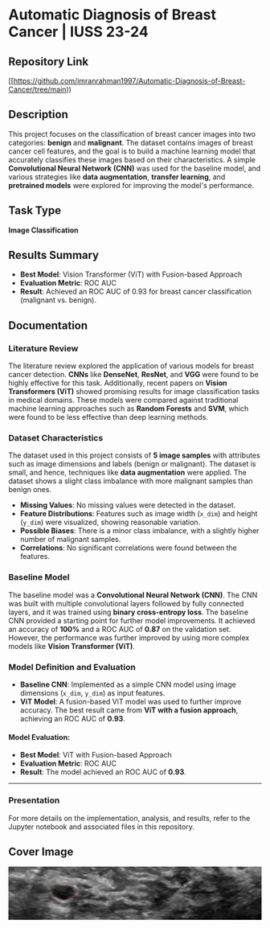 # Automatic Diagnosis of Breast Cancer | IUSS 23-24

## Repository Link
[[https://github.com/imranrahman1997/Automatic-Diagnosis-of-Breast-Cancer/tree/main))

## Description
This project focuses on the classification of breast cancer images into two categories: **benign** and **malignant**. The dataset contains images of breast cancer cell features, and the goal is to build a machine learning model that accurately classifies these images based on their characteristics. A simple **Convolutional Neural Network (CNN)** was used for the baseline model, and various strategies like **data augmentation**, **transfer learning**, and **pretrained models** were explored for improving the model's performance.

## Task Type
**Image Classification**

## Results Summary
- **Best Model**: Vision Transformer (ViT) with Fusion-based Approach
- **Evaluation Metric**: ROC AUC
- **Result**: Achieved an ROC AUC of 0.93 for breast cancer classification (malignant vs. benign).

## Documentation

### **Literature Review**
The literature review explored the application of various models for breast cancer detection. **CNNs** like **DenseNet**, **ResNet**, and **VGG** were found to be highly effective for this task. Additionally, recent papers on **Vision Transformers (ViT)** showed promising results for image classification tasks in medical domains. These models were compared against traditional machine learning approaches such as **Random Forests** and **SVM**, which were found to be less effective than deep learning methods.

### **Dataset Characteristics**
The dataset used in this project consists of **5 image samples** with attributes such as image dimensions and labels (benign or malignant). The dataset is small, and hence, techniques like **data augmentation** were applied. The dataset shows a slight class imbalance with more malignant samples than benign ones.

- **Missing Values**: No missing values were detected in the dataset.
- **Feature Distributions**: Features such as image width (`x_dim`) and height (`y_dim`) were visualized, showing reasonable variation.
- **Possible Biases**: There is a minor class imbalance, with a slightly higher number of malignant samples.
- **Correlations**: No significant correlations were found between the features.

### **Baseline Model**
The baseline model was a **Convolutional Neural Network (CNN)**. The CNN was built with multiple convolutional layers followed by fully connected layers, and it was trained using **binary cross-entropy loss**. The baseline CNN provided a starting point for further model improvements. It achieved an accuracy of **100%** and a ROC AUC of **0.87** on the validation set. However, the performance was further improved by using more complex models like **Vision Transformer (ViT)**.

### **Model Definition and Evaluation**
- **Baseline CNN**: Implemented as a simple CNN model using image dimensions (`x_dim`, `y_dim`) as input features.
- **ViT Model**: A fusion-based ViT model was used to further improve accuracy. The best result came from **ViT with a fusion approach**, achieving an ROC AUC of **0.93**.

#### **Model Evaluation**:
- **Best Model**: ViT with Fusion-based Approach
- **Evaluation Metric**: ROC AUC
- **Result**: The model achieved an ROC AUC of **0.93**.

---

### **Presentation**
For more details on the implementation, analysis, and results, refer to the Jupyter notebook and associated files in this repository.

## Cover Image

![Project Cover Image](CoverImage/kaggle_48195_logos_header.png)
